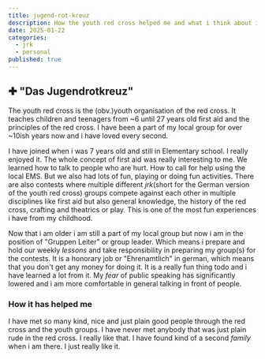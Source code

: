 ```yaml
---
title: jugend-rot-kreuz
description: How the youth red cross helped me and what i think about it.
date: 2025-01-22
categories:
  - jrk
  - personal
published: true
---
```


## ✚ "Das Jugendrotkreuz"

The youth red cross is the (obv.)youth organisation of the red cross. It teaches children and teenagers from ~6 until 27 years old first aid and the principles of the red cross. I have been a part of my local group for over ~10ish years now and i have loved every second. 

I have joined when i was 7 years old and still in Elementary school. I really enjoyed it. The whole concept of first aid was really interesting to me. We learned how to talk to people who are hurt. How to call for help using the local EMS. But we also had lots of fun, playing or doing fun activities. There are also contests where multiple different *jrk*(short for the German version of the youth red cross) groups compete against each other in multiple disciplines like first aid but also general knowledge, the history of the red cross, crafting and theatrics or play. This is one of the most fun experiences i have from my childhood. 

Now that i am older i am still a part of my local group but now i am in the position of "Gruppen Leiter" or group leader. Which means i prepare and hold our weekly *lessons* and take responsibility in preparing my group(s) for the contests. It is a honorary job or "Ehrenamtlich" in german, which means that you don't get any money for doing it. It is a really fun thing todo and i have learned a lot from it. My *fear* of public speaking has significantly lowered and i am more comfortable in general talking in front of people.

### How it has helped me

I have met so many kind, nice and just plain good people through the red cross and the youth groups. I have never met anybody that was just plain rude in the red cross. I really like that. I have found kind of a second *family* when i am there. I just really like it.
